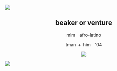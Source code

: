 <img src="https://64.media.tumblr.com/f0f51fb2bd564a18706ca97f37e28b01/ab09cd1168144eed-3c/s640x960/34419b2c77617a16e9a079e67a4b5998b2167413.pnj"> </img>

<div align="center">
  <h2>beaker or venture</h2>
</div>

<div align="center">
mlm  afro-latino

tman + him  '04

  ![](https://komarev.com/ghpvc/?username=beakerbong&color=lightgrey)
</div>

<img src="https://64.media.tumblr.com/f0f51fb2bd564a18706ca97f37e28b01/ab09cd1168144eed-3c/s640x960/34419b2c77617a16e9a079e67a4b5998b2167413.pnj"> </img>
